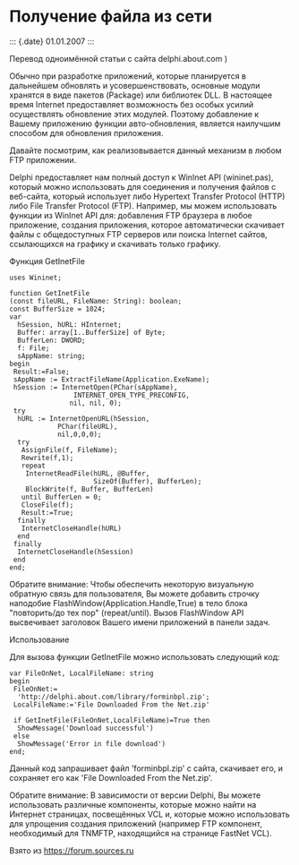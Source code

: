 Получение файла из сети
=======================

::: {.date}
01.01.2007
:::

Перевод одноимённой статьи с сайта delphi.about.com )

Обычно при разработке приложений, которые планируется в дальнейшем
обновлять и усовершенствовать, основные модули хранятся в виде пакетов
(Package) или библиотек DLL. В настоящее время Internet предоставляет
возможность без особых усилий осуществлять обновление этих модулей.
Поэтому добавление к Вашему приложению функции авто-обновления, является
наилучшим способом для обновления приложения.

Давайте посмотрим, как реализовывается данный механизм в любом FTP
приложении.

Delphi предоставляет нам полный доступ к WinInet API (wininet.pas),
который можно использовать для соединения и получения файлов с
веб-сайта, который использует либо Hypertext Transfer Protocol (HTTP)
либо File Transfer Protocol (FTP). Например, мы можем использовать
функции из WinInet API для: добавления FTP браузера в любое приложение,
создания приложения, которое автоматически скачивает файлы с
общедоступных FTP серверов или поиска Internet сайтов, ссылающихся на
графику и скачивать только графику.

Функция GetInetFile

    uses Wininet;
     
    function GetInetFile
    (const fileURL, FileName: String): boolean;
    const BufferSize = 1024;
    var
      hSession, hURL: HInternet;
      Buffer: array[1..BufferSize] of Byte;
      BufferLen: DWORD;
      f: File;
      sAppName: string;
    begin
     Result:=False;
     sAppName := ExtractFileName(Application.ExeName);
     hSession := InternetOpen(PChar(sAppName),
                    INTERNET_OPEN_TYPE_PRECONFIG,
                   nil, nil, 0);
     try
      hURL := InternetOpenURL(hSession,
                PChar(fileURL),
                nil,0,0,0);
      try
       AssignFile(f, FileName);
       Rewrite(f,1);
       repeat
        InternetReadFile(hURL, @Buffer,
                         SizeOf(Buffer), BufferLen);
        BlockWrite(f, Buffer, BufferLen)
       until BufferLen = 0;
       CloseFile(f);
       Result:=True;
      finally
       InternetCloseHandle(hURL)
      end
     finally
      InternetCloseHandle(hSession)
     end
    end;

Обратите внимание: Чтобы обеспечить некоторую визуальную обратную связь
для пользователя, Вы можете добавить строчку наподобие
FlashWindow(Application.Handle,True) в тело блока \"повторить/до тех
пор\" (repeat/until). Вызов FlashWindow API высвечивает заголовок Вашего
имени приложений в панели задач.

Использование

Для вызова функции GetInetFile можно использовать следующий код:

    var FileOnNet, LocalFileName: string
    begin
     FileOnNet:=
      'http://delphi.about.com/library/forminbpl.zip';
     LocalFileName:='File Downloaded From the Net.zip'
     
     if GetInetFile(FileOnNet,LocalFileName)=True then
      ShowMessage('Download successful')
     else
      ShowMessage('Error in file download')
    end;

Данный код запрашивает файл \'forminbpl.zip\' с сайта, скачивает его, и
сохраняет его как \'File Downloaded From the Net.zip\'.

Обратите внимание: В зависимости от версии Delphi, Вы можете
использовать различные компоненты, которые можно найти на Интернет
страницах, посвещённых VCL и, которые можно использовать для упрощения
создания приложений (например FTP компонент, необходимый для TNMFTP,
находящийся на странице FastNet VCL).

Взято из <https://forum.sources.ru>
